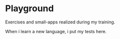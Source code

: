 # Playground
Exercises and small-apps realized during my training.

When i learn a new language, i put my tests here. 
